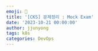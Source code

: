 ```yaml
---
emoji: 🧢
title: '[CKS] 문제정리 : Mock Exam' 
date: '2023-10-21 00:00:00'
author: jjunyong
tags: k8s
categories: DevOps
---
```

